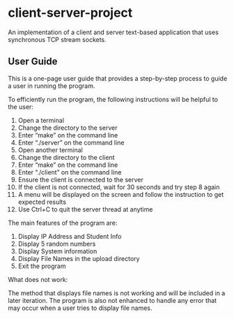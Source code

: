 # client-server-project
An implementation of a client and server text-based application that uses synchronous TCP stream sockets.

## User Guide

This is a one-page user guide that provides a step-by-step process to guide a user in running the program.

To efficiently run the program, the following instructions will be helpful to the user:

1.	Open a terminal
2.	Change the directory to the server 
3.	Enter “make” on the command line
4.	Enter “./server” on the command line
5.	Open another terminal
6.	Change the directory to the client
7.	Enter “make” on the command line
8.	Enter “./client” on the command line
9.	Ensure the client is connected to the server
10.	If the client is not connected, wait for 30 seconds and try step 8 again
11.	A menu will be displayed on the screen and follow the instruction to get expected results
12.	Use Ctrl+C to quit the server thread at anytime

The main features of the program are:

1.	Display IP Address and Student Info
2.	Display 5 random numbers
3.	Display System information
4.	Display File Names in the upload directory
5.	Exit the program

What does not work:

The method that displays file names is not working and will be included in a later iteration.
The program is also not enhanced to handle any error that may occur when a user tries to display file names.
